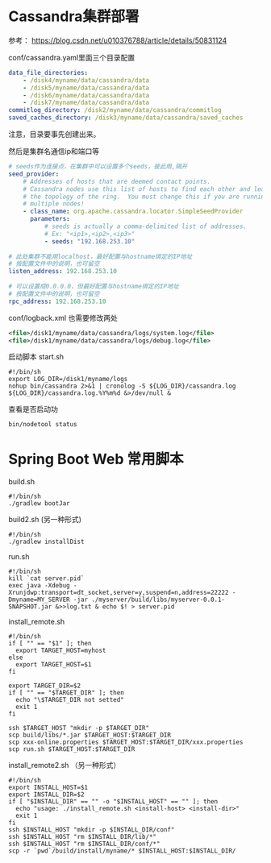 # Cassandra集群部署
参考： https://blog.csdn.net/u010376788/article/details/50831124

conf/cassandra.yaml里面三个目录配置
```yaml
data_file_directories:
    - /disk4/myname/data/cassandra/data
    - /disk5/myname/data/cassandra/data
    - /disk6/myname/data/cassandra/data
    - /disk7/myname/data/cassandra/data
commitlog_directory: /disk2/myname/data/cassandra/commitlog
saved_caches_directory: /disk3/myname/data/cassandra/saved_caches
```
注意，目录要事先创建出来。

然后是集群名通信ip和端口等
```yaml
# seeds作为连接点，在集群中可以设置多个seeds，彼此用,隔开
seed_provider:
    # Addresses of hosts that are deemed contact points. 
    # Cassandra nodes use this list of hosts to find each other and learn
    # the topology of the ring.  You must change this if you are running
    # multiple nodes!
    - class_name: org.apache.cassandra.locator.SimpleSeedProvider
      parameters:
          # seeds is actually a comma-delimited list of addresses.
          # Ex: "<ip1>,<ip2>,<ip3>"
          - seeds: "192.168.253.10"
          
# 此处集群不能用localhost，最好配置与hostname绑定的IP地址
# 按配置文件中的说明，也可留空
listen_address: 192.168.253.10
 
# 可以设置成0.0.0.0，但最好配置与hostname绑定的IP地址
# 按配置文件中的说明，也可留空
rpc_address: 192.168.253.10
```
conf/logback.xml 也需要修改两处
```xml
<file>/disk1/myname/data/cassandra/logs/system.log</file>
<file>/disk1/myname/data/cassandra/logs/debug.log</file>
```

启动脚本
start.sh
```shell
#!/bin/sh
export LOG_DIR=/disk1/myname/logs
nohup bin/cassandra 2>&1 | cronolog -S ${LOG_DIR}/cassandra.log ${LOG_DIR}/cassandra.log.%Y%m%d &>/dev/null &
```


查看是否启动功
```shell
bin/nodetool status
```

# Spring Boot Web 常用脚本
build.sh
```shell
#!/bin/sh
./gradlew bootJar
```

build2.sh (另一种形式)
```
#!/bin/sh
./gradlew installDist
```

run.sh
```shell
#!/bin/sh
kill `cat server.pid`
exec java -Xdebug -Xrunjdwp:transport=dt_socket,server=y,suspend=n,address=22222 -Dmyname=MY_SERVER -jar ./myserver/build/libs/myserver-0.0.1-SNAPSHOT.jar &>>log.txt & echo $! > server.pid
```

install_remote.sh
```shell
#!/bin/sh
if [ "" == "$1" ]; then
  export TARGET_HOST=myhost
else
  export TARGET_HOST=$1
fi

export TARGET_DIR=$2
if [ "" == "$TARGET_DIR" ]; then
  echo "\$TARGET_DIR not setted"
  exit 1
fi

ssh $TARGET_HOST "mkdir -p $TARGET_DIR"
scp build/libs/*.jar $TARGET_HOST:$TARGET_DIR
scp xxx-online.properties $TARGET_HOST:$TARGET_DIR/xxx.properties
scp run.sh $TARGET_HOST:$TARGET_DIR

```

install_remote2.sh （另一种形式）
```shell
#!/bin/sh
export INSTALL_HOST=$1
export INSTALL_DIR=$2
if [ "$INSTALL_DIR" == "" -o "$INSTALL_HOST" == "" ]; then
  echo "usage: ./install_remote.sh <install-host> <install-dir>"
  exit 1
fi
ssh $INSTALL_HOST "mkdir -p $INSTALL_DIR/conf"
ssh $INSTALL_HOST "rm $INSTALL_DIR/lib/*"
ssh $INSTALL_HOST "rm $INSTALL_DIR/conf/*"
scp -r `pwd`/build/install/myname/* $INSTALL_HOST:$INSTALL_DIR/
```

